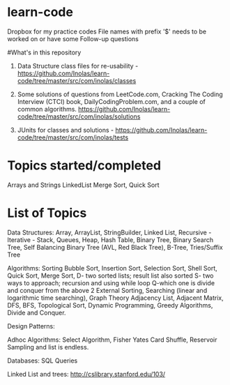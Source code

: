 # learn-code
Dropbox for my practice codes
File names with prefix '$' needs to be worked on or have some Follow-up questions

#What's in this repository
1) Data Structure class files for re-usability -
https://github.com/Inolas/learn-code/tree/master/src/com/inolas/classes

2) Some solutions of questions from LeetCode.com, Cracking The Coding Interview (CTCI) book, DailyCodingProblem.com, and a couple of common algorithms.
https://github.com/Inolas/learn-code/tree/master/src/com/inolas/solutions

3) JUnits for classes and solutions -
https://github.com/Inolas/learn-code/tree/master/src/com/inolas/tests

# Topics started/completed

Arrays and Strings
LinkedList
Merge Sort, Quick Sort


# List of Topics
Data Structures:
Array,
ArrayList,
StringBuilder,
Linked List,            Recursive -   Iterative -
Stack,
Queues,
Heap,
Hash Table,
Binary Tree,
Binary Search Tree,
Self Balancing Binary Tree (AVL, Red Black Tree),
B-Tree,
Tries/Suffix Tree


Algorithms:
Sorting
Bubble Sort,
Insertion Sort,
Selection Sort,
Shell Sort,
Quick Sort,
Merge Sort,
D- two sorted lists; result list also sorted
S- two ways to approach; recursion and using while loop
Q-which one is divide and conquer from the above 2
External Sorting,
Searching (linear and logarithmic time searching),
Graph Theory
Adjacency List,
Adjacent Matrix,
DFS,
BFS,
Topological Sort,
Dynamic Programming,
Greedy Algorithms,
Divide and Conquer.

Design Patterns:


Adhoc Algorithms:
Select Algorithm,
Fisher Yates Card Shuffle,
Reservoir Sampling and list is endless.


Databases:
SQL Queries





Linked List and trees: http://cslibrary.stanford.edu/103/
